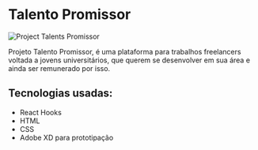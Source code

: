 # Talento Promissor

![Project Talents Promissor](/talents_promissor1.gif)

Projeto Talento Promissor, é uma plataforma para trabalhos freelancers voltada a jovens universitários, que querem se desenvolver em sua área e ainda ser remunerado por isso.

## Tecnologias usadas: 
- React Hooks
- HTML
- CSS
- Adobe XD para prototipação
